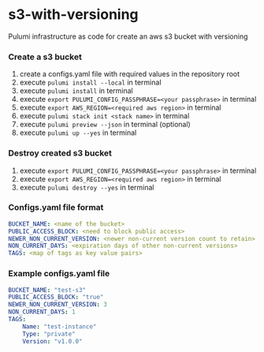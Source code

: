 # s3-with-versioning
Pulumi infrastructure as code for create an aws s3 bucket with versioning

### Create a s3 bucket
1. create a configs.yaml file with required values in the repository root
2. execute `pulumi install --local` in terminal
3. execute `pulumi install` in terminal
4. execute `export PULUMI_CONFIG_PASSPHRASE=<your passphrase>` in terminal
5. execute `export AWS_REGION=<required aws region>` in terminal
6. execute `pulumi stack init <stack name>` in terminal
7. execute `pulumi preview --json` in terminal (optional)
8. execute `pulumi up --yes` in terminal

### Destroy created s3 bucket
1. execute `export PULUMI_CONFIG_PASSPHRASE=<your passphrase>` in terminal
2. execute `export AWS_REGION=<required aws region>` in terminal
3. execute `pulumi destroy --yes` in terminal

### Configs.yaml file format
```yaml
BUCKET_NAME: <name of the bucket>
PUBLIC_ACCESS_BLOCK: <need to block public access>
NEWER_NON_CURRENT_VERSION: <newer non-current version count to retain>
NON_CURRENT_DAYS: <expiration days of other non-current versions>
TAGS: <map of tags as key value pairs>
```

### Example configs.yaml file
```yaml
BUCKET_NAME: "test-s3"
PUBLIC_ACCESS_BLOCK: "true"
NEWER_NON_CURRENT_VERSION: 3
NON_CURRENT_DAYS: 1
TAGS:
    Name: "test-instance"
    Type: "private"
    Version: "v1.0.0"
```
